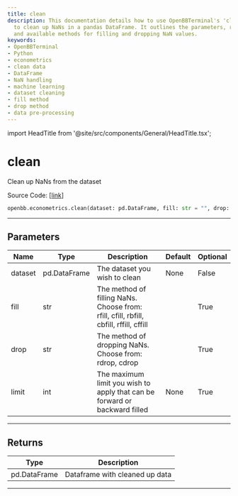 ```yaml
---
title: clean
description: This documentation details how to use OpenBBTerminal's 'clean' function
  to clean up NaNs in a pandas DataFrame. It outlines the parameters, return values,
  and available methods for filling and dropping NaN values.
keywords:
- OpenBBTerminal
- Python
- econometrics
- clean data
- DataFrame
- NaN handling
- machine learning
- dataset cleaning
- fill method
- drop method
- data pre-processing
---
```


import HeadTitle from '@site/src/components/General/HeadTitle.tsx';

<HeadTitle title="clean - Econometrics - Reference | OpenBB SDK Docs" />

# clean

Clean up NaNs from the dataset

Source Code: [[link](https://github.com/OpenBB-finance/OpenBBTerminal/tree/main/openbb_terminal/econometrics/econometrics_model.py#L65)]

```python
openbb.econometrics.clean(dataset: pd.DataFrame, fill: str = "", drop: str = "", limit: Optional[int] = None)
```

---

## Parameters

| Name | Type | Description | Default | Optional |
| ---- | ---- | ----------- | ------- | -------- |
| dataset | pd.DataFrame | The dataset you wish to clean | None | False |
| fill | str | The method of filling NaNs. Choose from:<br/>rfill, cfill, rbfill, cbfill, rffill, cffill |  | True |
| drop | str | The method of dropping NaNs. Choose from:<br/>rdrop, cdrop |  | True |
| limit | int | The maximum limit you wish to apply that can be forward or backward filled | None | True |


---

## Returns

| Type | Description |
| ---- | ----------- |
| pd.DataFrame | Dataframe with cleaned up data |
---
